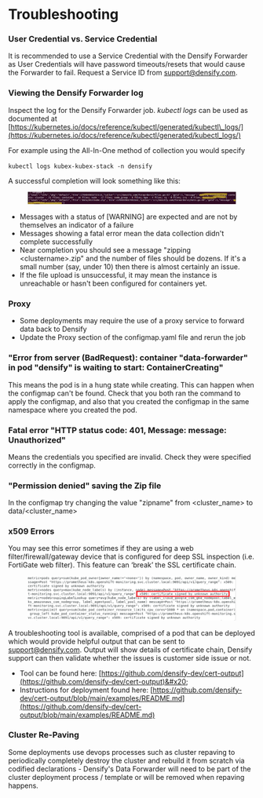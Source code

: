 # Troubleshooting

### **User Credential vs. Service Credential**

It is recommended to use a Service Credential with the Densify Forwarder as User Credentials will have password timeouts/resets that would cause the Forwarder to fail.  Request a Service ID from support@densify.com.

### **Viewing the Densify Forwarder log** <a href="#toc155089468" id="toc155089468"></a>

Inspect the log for the Densify Forwarder job.  _kubectl logs_ can be used as documented at [https://kubernetes.io/docs/reference/kubectl/generated/kubectl\_logs/](https://kubernetes.io/docs/reference/kubectl/generated/kubectl_logs/)

For example using the All-In-One method of collection you would specify

`kubectl logs kubex-kubex-stack -n densify`&#x20;

A successful completion will look something like this:

<figure><img src="../.gitbook/assets/image (24).png" alt=""><figcaption></figcaption></figure>

* Messages with a status of \[WARNING] are expected and are not by themselves an indicator of a failure
* Messages showing a fatal error mean the data collection didn't complete successfully
* Near completion you should see a message "zipping \<clustername>.zip" and the number of files should be dozens.  If it's a small number (say, under 10) then there is almost certainly an issue.
* If the file upload is unsuccessful, it may mean the instance is unreachable or hasn't been configured for containers yet.

### **Proxy**

* Some deployments may require the use of a proxy service to forward data back to Densify
* Update the Proxy section of the configmap.yaml file and rerun the job &#x20;

### "Error from server (BadRequest): container "data-forwarder" in pod "densify" is waiting to start: ContainerCreating"

This means the pod is in a hung state while creating. This can happen when the configmap can't be found. Check that you both ran the command to apply the configmap, and also that you created the configmap in the same namespace where you created the pod.

### **Fatal error "HTTP status code: 401, Message: message: Unauthorized"**&#x20;

Means the credentials you specified are invalid. Check they were specified correctly in the configmap.

### **"Permission denied" saving the Zip file**&#x20;

In the configmap try changing the value "zipname" from \<cluster\_name> to data/\<cluster\_name>

### **x509 Errors**

You may see this error sometimes if they are using a web filter/firewall/gateway device that is configured for deep SSL inspection (i.e. FortiGate web filter). This feature can ‘break’ the SSL certificate chain.

<figure><img src="../.gitbook/assets/image (27).png" alt=""><figcaption></figcaption></figure>

A troubleshooting tool is available, comprised of a pod that can be deployed which would provide helpful output that can be sent to support@densify.com.  Output will show details of certificate chain, Densify support can then validate whether the issues is customer side issue or not.&#x20;

* Tool can be found here: [https://github.com/densify-dev/cert-output](https://github.com/densify-dev/cert-output)&#x20;
* Instructions for deployment found here: [https://github.com/densify-dev/cert-output/blob/main/examples/README.md](https://github.com/densify-dev/cert-output/blob/main/examples/README.md)

### **Cluster Re-Paving**

Some deployments use devops processes such as cluster repaving to periodically completely destroy the cluster and rebuild it from scratch via codified declarations - Densify's Data Forwarder will need to be part of the cluster deployment process / template or will be removed when repaving happens.
